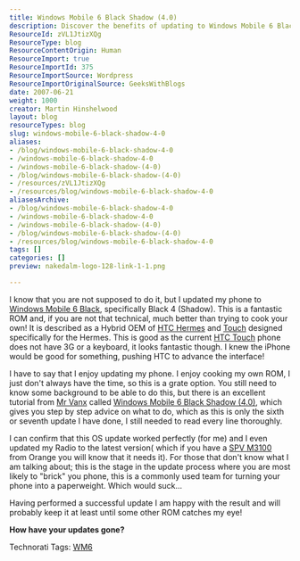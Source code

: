 ```yaml
---
title: Windows Mobile 6 Black Shadow (4.0)
description: Discover the benefits of updating to Windows Mobile 6 Black Shadow (4.0) with expert tips and a step-by-step guide for a smooth installation experience!
ResourceId: zVL1JtizXQg
ResourceType: blog
ResourceContentOrigin: Human
ResourceImport: true
ResourceImportId: 375
ResourceImportSource: Wordpress
ResourceImportOriginalSource: GeeksWithBlogs
date: 2007-06-21
weight: 1000
creator: Martin Hinshelwood
layout: blog
resourceTypes: blog
slug: windows-mobile-6-black-shadow-4-0
aliases:
- /blog/windows-mobile-6-black-shadow-4-0
- /windows-mobile-6-black-shadow-4-0
- /windows-mobile-6-black-shadow-(4-0)
- /blog/windows-mobile-6-black-shadow-(4-0)
- /resources/zVL1JtizXQg
- /resources/blog/windows-mobile-6-black-shadow-4-0
aliasesArchive:
- /blog/windows-mobile-6-black-shadow-4-0
- /windows-mobile-6-black-shadow-4-0
- /windows-mobile-6-black-shadow-(4-0)
- /blog/windows-mobile-6-black-shadow-(4-0)
- /resources/blog/windows-mobile-6-black-shadow-4-0
tags: []
categories: []
preview: nakedalm-logo-128-link-1-1.png

---
```

I know that you are not supposed to do it, but I updated my phone to [Windows Mobile 6 Black](http://wmblack.info/), specifically Black 4 (Shadow). This is a fantastic ROM and, if you are not that technical, much better than trying to cook your own! It is described as a Hybrid OEM of [HTC Hermes](http://www.europe.htc.com/products/htctytn.html) and [Touch](http://www.htctouch.com/) designed specifically for the Hermes. This is good as the current [HTC Touch](http://www.europe.htc.com/products/htctouch.html) phone does not have 3G or a keyboard, it looks fantastic though. I knew the iPhone would be good for something, pushing HTC to advance the interface!

I have to say that I enjoy updating my phone. I enjoy cooking my own ROM, I just don't always have the time, so this is a grate option. You still need to know some background to be able to do this, but there is an excellent tutorial from [Mr Vanx](http://www.mrvanx.org) called [Windows Mobile 6 Black Shadow (4.0)](http://www.mrvanx.org/cms/index.php?option=com_content&task=view&id=58&Itemid=26), which gives you step by step advice on what to do, which as this is only the sixth or seventh update I have done, I still needed to read every line thoroughly.

I can confirm that this OS update worked perfectly (for me) and I even updated my Radio to the latest version( which if you have a [SPV M3100](http://shop.orange.co.uk/shop/show/handset/orange_spv_m3100/detail/pay_monthly) from Orange you will know that it needs it). For those that don't know what I am talking about; this is the stage in the update process where you are most likely to "brick" you phone, this is a commonly used team for turning your phone into a paperweight. Which would suck...

Having performed a successful update I am happy with the result and will probably keep it at least until some other ROM catches my eye!

**How have your updates gone?**

Technorati Tags: [WM6](http://technorati.com/tags/WM6)
